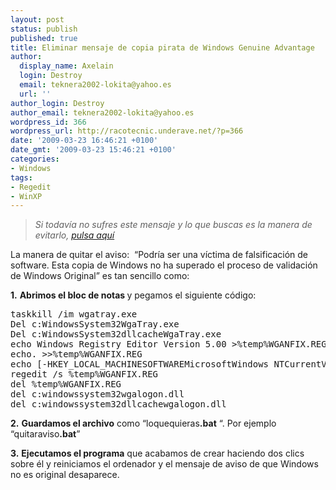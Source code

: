 ```yaml
---
layout: post
status: publish
published: true
title: Eliminar mensaje de copia pirata de Windows Genuine Advantage
author:
  display_name: Axelain
  login: Destroy
  email: teknera2002-lokita@yahoo.es
  url: ''
author_login: Destroy
author_email: teknera2002-lokita@yahoo.es
wordpress_id: 366
wordpress_url: http://racotecnic.underave.net/?p=366
date: '2009-03-23 16:46:21 +0100'
date_gmt: '2009-03-23 15:46:21 +0100'
categories:
- Windows
tags:
- Regedit
- WinXP
---
```

<blockquote><em>Si todavía no sufres este mensaje y lo que buscas es la manera de evitarlo, <a title="Evitar mensaje de Windows Genuine Advantage" href="http://racotecnic.underave.net/2009/07/evitar-mensaje-de-windows-office-genuine-advantage/" target="_self">pulsa aquí</a></em></p></blockquote>
<p>La manera de quitar el aviso:  “Podría ser una víctima de falsificación de software. Esta copia de Windows no ha superado el proceso de validación de Windows Original” es tan sencillo como:</p>
<p><strong> 1.</strong> <strong>Abrimos el bloc de notas </strong>y pegamos el siguiente código:</p>
<pre class="code">taskkill /im wgatray.exe
Del c:WindowsSystem32WgaTray.exe
Del c:WindowsSystem32dllcacheWgaTray.exe
echo Windows Registry Editor Version 5.00 &gt;%temp%WGANFIX.REG
echo. &gt;&gt;%temp%WGANFIX.REG
echo [-HKEY_LOCAL_MACHINESOFTWAREMicrosoftWindows NTCurrentVersionWinlogonNotifyWgaLogon] &gt;&gt;%temp%WGANFIX.REG
regedit /s %temp%WGANFIX.REG
del %temp%WGANFIX.REG
del c:windowssystem32wgalogon.dll
del c:windowssystem32dllcachewgalogon.dll</pre>
<p><strong> 2.</strong> <strong>Guardamos el archivo</strong> como “loquequieras<strong>.bat</strong> “. Por ejemplo “quitaraviso<strong>.bat</strong>”</p>
<p><strong> 3.</strong> <strong>Ejecutamos el programa</strong> que acabamos de crear haciendo dos clics sobre él y reiniciamos el ordenador y el mensaje de aviso de que Windows no es original desaparece.</p>

